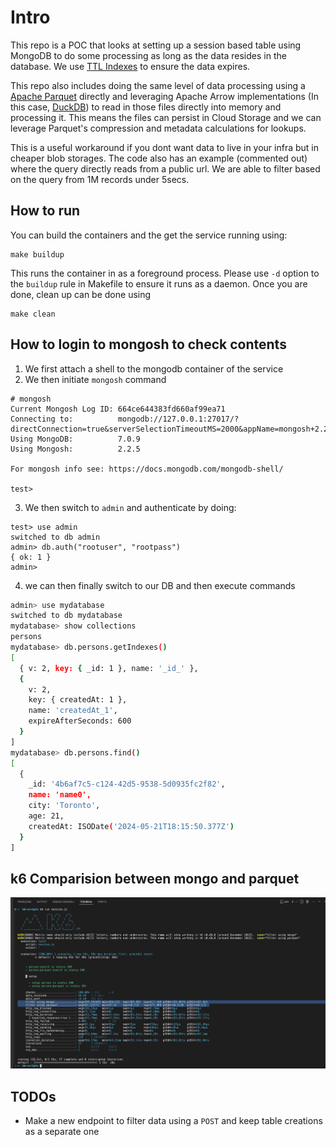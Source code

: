 # Intro
This repo is a POC that looks at setting up a session based table using MongoDB to do some processing as long as the 
data resides in the database. We use [TTL Indexes](https://www.mongodb.com/docs/manual/core/index-ttl/) to ensure the data expires.

This repo also includes doing the same level of data processing using a [Apache Parquet](https://parquet.apache.org/) directly and leveraging Apache Arrow implementations (In this case, [DuckDB](https://duckdb.org/docs/data/parquet/overview.html))
to read in those files directly into memory and processing it.
This means the files can persist in Cloud Storage and we can leverage Parquet's compression and metadata calculations for lookups.

This is a useful workaround if you dont want data to live in your infra but in cheaper blob storages.
The code also has an example (commented out) where the query directly reads from a public url.
We are able to filter based on the query from 1M records under 5secs.
## How to run
You can build the containers and the get the service running using:
```
make buildup
```
This runs the container in as a foreground process.
Please use `-d` option to the `buildup` rule in Makefile to ensure it runs as a daemon.
Once you are done, clean up can be done using
```
make clean
```


## How to login to mongosh to check contents
1. We first attach a shell to the mongodb container of the service
2. We then initiate `mongosh` command
```
# mongosh
Current Mongosh Log ID: 664ce644383fd660af99ea71
Connecting to:          mongodb://127.0.0.1:27017/?directConnection=true&serverSelectionTimeoutMS=2000&appName=mongosh+2.2.5
Using MongoDB:          7.0.9
Using Mongosh:          2.2.5

For mongosh info see: https://docs.mongodb.com/mongodb-shell/

test> 
```
3. We then switch to `admin` and authenticate by doing:
```
test> use admin
switched to db admin
admin> db.auth("rootuser", "rootpass")
{ ok: 1 }
admin>
```
4. we can then finally switch to our DB and then execute commands
```bash
admin> use mydatabase
switched to db mydatabase
mydatabase> show collections
persons
mydatabase> db.persons.getIndexes()
[
  { v: 2, key: { _id: 1 }, name: '_id_' },
  {
    v: 2,
    key: { createdAt: 1 },
    name: 'createdAt_1',
    expireAfterSeconds: 600
  }
]
mydatabase> db.persons.find()
[
  {
    _id: '4b6af7c5-c124-42d5-9538-5d0935fc2f82',
    name: 'name0',
    city: 'Toronto',
    age: 21,
    createdAt: ISODate('2024-05-21T18:15:50.377Z')
  }
]
```

## k6 Comparision between mongo and parquet
![image](./k6/k6.png)

## TODOs
- Make a new endpoint to filter data using a `POST` and keep table creations as a separate one


